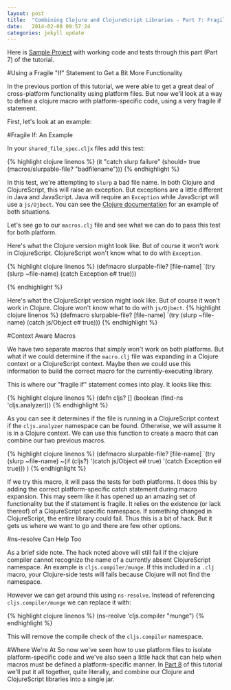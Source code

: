 ```yaml
---
layout: post
title:  "Combining Clojure and ClojureScript Libraries - Part 7: Fragile 'If's"
date:   2014-02-08 09:57:24
categories: jekyll update
---
```


[8thLight]: https://8thlight.com
[speclj]:    https://github.com/slagyr/speclj 
[sample_project]: https://github.com/AndrewZures/combining_clj_cljs_libraries/tree/throwable
[clojure_documentation]: http://clojuredocs.org/clojure_core/1.2.0/clojure.core/try
[part_8]: https://github.com/AndrewZures/combining_clj_cljs_libraries/tree/macro_dependenc://github.com/AndrewZures/combining_clj_cljs_libraries/tree/one_jar 

Here is [Sample Project][sample_project] with working code and tests through this part (Part 7) of the tutorial.

#Using a Fragile "If" Statement to Get a Bit More Functionality

In the previous portion of this tutorial, we were able to get a great deal of cross-platform functionality using platform files. But now we'll look at a way to define a clojure macro with platform-specific code, using a very fragile if statement.  

First, let's look at an example:

#Fragile If: An Example

In your `shared_file_spec.cljx` files add this test:

{% highlight clojure linenos %}
(it "catch slurp failure"
   (should= true (macros/slurpable-file? "badfilename")))
{% endhighlight %}

In this test, we're attempting to `slurp` a bad file name.  In both Clojure and ClojureScript, this will raise an exception.  But exceptions are a little different in Java and JavaScript.  Java will require an `Exception` while JavaScript will use a `js/Ojbect`. You can see the [Clojure documentation][clojure_documentation] for an example of both situations.

Let's see go to our `macros.clj` file and see what we can do to pass this test for both platform.

Here's what the Clojure version might look like.  But of course it won't work in ClojureScript.  ClojureScript won't know what to do with `Exception`.

{% highlight clojure linenos %}
(defmacro slurpable-file? [file-name]
  `(try
     (slurp ~file-name)
     (catch Exception e# true)))

{% endhighlight %}

Here's what the ClojureScript version might look like. But of course it won't work in Clojure.  Clojure won't know what to do with `js/Ojbect`.
{% highlight clojure linenos %}
(defmacro slurpable-file? [file-name]
  `(try
     (slurp ~file-name)
     (catch js/Object e# true)))
{% endhighlight %}

#Context Aware Macros

We have two separate macros that simply won't work on both platforms.  But what if we could determine if the `macro.clj` file was expanding in a Clojure context or a ClojureScript context. Maybe then we could use this information to build the correct macro for the currently-executing library. 

This is where our "fragile if" statement comes into play.  It looks like this:

{% highlight clojure linenos %}
(defn cljs? []
    (boolean (find-ns 'cljs.analyzer)))
{% endhighlight %}

As you can see it determines if the file is running in a ClojureScript context if the `cljs.analyzer` namespace can be found. Otherwise, we will assume it is in a Clojure context.  We can use this function to create a macro that can combine our two previous macros.

{% highlight clojure linenos %}
(defmacro slurpable-file? [file-name]
 `(try
   (slurp ~file-name)
      ~(if (cljs?)
        '(catch js/Object e# true)
        '(catch Exception e# true)))
 )
{% endhighlight %}

If we try this macro, it will pass the tests for both platforms.  It does this by adding the correct platform-specific catch statement during macro expansion.  This may seem like it has opened up an amazing set of functionality but the if statement is fragile.  It relies on the existence (or lack thereof) of a ClojureScript specific namespace.  If something changed in ClojureScript, the entire library could fail.  Thus this is a bit of hack.  But it gets us where we want to go and there are few other options.  

#ns-resolve Can Help Too

As a brief side note.  The hack noted above will still fail if the clojure compiler cannot recognize the name of a currently absent ClojureScript namespace. An example is `cljs.compiler/munge`. If this included in a `.clj` macro, your Clojure-side tests will fails because Clojure will not find the namespace.  

However we can get around this using `ns-resolve`.  Instead of referencing `cljs.compiler/munge` we can replace it with:

{% highlight clojure linenos %}
(ns-reolve 'cljs.compiler "munge")
{% endhighlight %}

This will remove the compile check of the `cljs.compiler` namespace.

#Where We're At
So now we've seen how to use platform files to isolate platform-specific code and we've also seen a little hack that can help when macros must be defined a platform-specific manner.  In [Part 8][part_8] of this tutorial we'll put it all together, quite literally, and combine our Clojure and ClojureScript libraries into a single jar.


